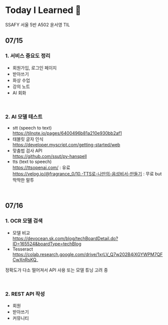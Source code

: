 # Today I Learned 🌻
SSAFY 서울 5반 A502 윤서영 TIL

## 07/15
### 1. 서비스 중요도 정리 <br>
- 회원가입, 로그인 페이지 
- 받아쓰기
- 화상 수업
- 강의 노트
- AI 회화

<br>

### 2. AI 모델 테스트
- stt (speech to text) <br>
https://tilnote.io/pages/6400496b81a210e930bb2af1
- 태블릿 글자 인식 <br>
https://developer.myscript.com/getting-started/web
- 맞춤법 검사 API <br>
https://github.com/ssut/py-hanspell
- tts (text to speech) <br>
https://ttsopenai.com/ : 유료 <br>
https://velog.io/@fragrance_0/10.-TTS로-나만의-음성비서-만들기 : 무료 but 딱딱한 말투

<br>

## 07/16
### 1. OCR 모델 검색 <br>
- 모델 비교 <br>
https://devocean.sk.com/blog/techBoardDetail.do?ID=165524&boardType=techBlog
- Tesseract <br>
https://colab.research.google.com/drive/1xrLV_Q7w202B4iXGYWPM7QFCwXnRsKQ_

정확도가 다소 떨어져서 API 사용 또는 모델 튜닝 고려 중


<br>

### 2. REST API 작성 <br>
- 회원
- 받아쓰기
- 커뮤니티